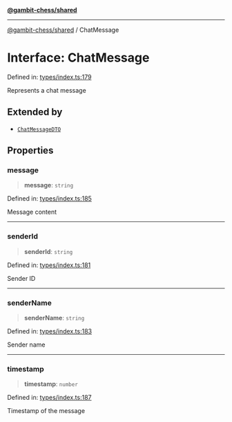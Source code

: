 [**@gambit-chess/shared**](../README.md)

***

[@gambit-chess/shared](../globals.md) / ChatMessage

# Interface: ChatMessage

Defined in: [types/index.ts:179](https://github.com/cango91/gambit-chess/blob/b8ea13e4976c99c29d095eae7bc504b86f9add51/shared/src/types/index.ts#L179)

Represents a chat message

## Extended by

- [`ChatMessageDTO`](ChatMessageDTO.md)

## Properties

### message

> **message**: `string`

Defined in: [types/index.ts:185](https://github.com/cango91/gambit-chess/blob/b8ea13e4976c99c29d095eae7bc504b86f9add51/shared/src/types/index.ts#L185)

Message content

***

### senderId

> **senderId**: `string`

Defined in: [types/index.ts:181](https://github.com/cango91/gambit-chess/blob/b8ea13e4976c99c29d095eae7bc504b86f9add51/shared/src/types/index.ts#L181)

Sender ID

***

### senderName

> **senderName**: `string`

Defined in: [types/index.ts:183](https://github.com/cango91/gambit-chess/blob/b8ea13e4976c99c29d095eae7bc504b86f9add51/shared/src/types/index.ts#L183)

Sender name

***

### timestamp

> **timestamp**: `number`

Defined in: [types/index.ts:187](https://github.com/cango91/gambit-chess/blob/b8ea13e4976c99c29d095eae7bc504b86f9add51/shared/src/types/index.ts#L187)

Timestamp of the message
